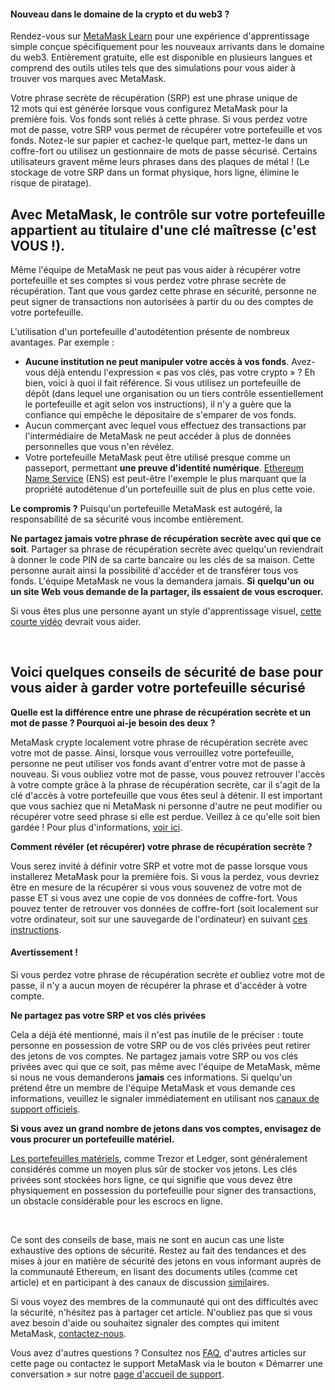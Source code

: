 
#### Nouveau dans le domaine de la crypto et du web3 ?


Rendez-vous sur [MetaMask Learn](https://learn.metamask.io/) pour une expérience d'apprentissage simple conçue spécifiquement pour les nouveaux arrivants dans le domaine du web3. Entièrement gratuite, elle est disponible en plusieurs langues et comprend des outils utiles tels que des simulations pour vous aider à trouver vos marques avec MetaMask.



Votre phrase secrète de récupération (SRP) est une phrase unique de 12 mots qui est générée lorsque vous configurez MetaMask pour la première fois. Vos fonds sont reliés à cette phrase. Si vous perdez votre mot de passe, votre SRP vous permet de récupérer votre portefeuille et vos fonds. Notez-le sur papier et cachez-le quelque part, mettez-le dans un coffre-fort ou utilisez un gestionnaire de mots de passe sécurisé. Certains utilisateurs gravent même leurs phrases dans des plaques de métal ! (Le stockage de votre SRP dans un format physique, hors ligne, élimine le risque de piratage). 


**Avec MetaMask, le contrôle sur votre portefeuille appartient au titulaire d'une clé maîtresse (c'est VOUS !).**
-----------------------------------------------------------------------------------------------------------------


Même l'équipe de MetaMask ne peut pas vous aider à récupérer votre portefeuille et ses comptes si vous perdez votre phrase secrète de récupération. Tant que vous gardez cette phrase en sécurité, personne ne peut signer de transactions non autorisées à partir du ou des comptes de votre portefeuille. 


L'utilisation d'un portefeuille d'autodétention présente de nombreux avantages. Par exemple :


* **Aucune institution ne peut manipuler votre accès à vos fonds**. Avez-vous déjà entendu l'expression « pas vos clés, pas votre crypto » ? Eh bien, voici à quoi il fait référence. Si vous utilisez un portefeuille de dépôt (dans lequel une organisation ou un tiers contrôle essentiellement le portefeuille et agit selon vos instructions), il n'y a guère que la confiance qui empêche le dépositaire de s'emparer de vos fonds.
* Aucun commerçant avec lequel vous effectuez des transactions par l'intermédiaire de MetaMask ne peut accéder à plus de données personnelles que vous n'en révélez.
* Votre portefeuille MetaMask peut être utilisé presque comme un passeport, permettant **une preuve d'identité numérique**. [Ethereum Name Service](https://ens.domains/) (ENS) est peut-être l'exemple le plus marquant que la propriété autodétenue d'un portefeuille suit de plus en plus cette voie.


**Le compromis ?** Puisqu'un portefeuille MetaMask est autogéré, la responsabilité de sa sécurité vous incombe entièrement. 


**Ne partagez jamais votre phrase de récupération secrète avec qui que ce soit**. Partager sa phrase de récupération secrète avec quelqu'un reviendrait à donner le code PIN de sa carte bancaire ou les clés de sa maison. Cette personne aurait ainsi la possibilité d'accéder et de transférer tous vos fonds. L'équipe MetaMask ne vous la demandera jamais. **Si** **quelqu'un** **ou** **un site Web** **vous demande de la partager, ils essaient de vous escroquer.**


Si vous êtes plus une personne ayant un style d'apprentissage visuel, [cette courte vidéo](https://youtu.be/-b1tQnOI-no) devrait vous aider.


 


**Voici quelques conseils de sécurité de base pour vous aider à garder votre portefeuille sécurisé**
----------------------------------------------------------------------------------------------------




**Quelle est la différence entre une phrase de récupération secrète et un mot de passe ? Pourquoi ai-je besoin des deux ?**

MetaMask crypte localement votre phrase de récupération secrète avec votre mot de passe. Ainsi, lorsque vous verrouillez votre portefeuille, personne ne peut utiliser vos fonds avant d'entrer votre mot de passe à nouveau. Si vous oubliez votre mot de passe, vous pouvez retrouver l'accès à votre compte grâce à la phrase de récupération secrète, car il s'agit de la clé d'accès à votre portefeuille que vous êtes seul à détenir. Il est important que vous sachiez que ni MetaMask ni personne d'autre ne peut modifier ou récupérer votre seed phrase si elle est perdue. Veillez à ce qu'elle soit bien gardée ! Pour plus d'informations, [voir ici](https://metamask.zendesk.com/hc/en-us/articles/4404722782107-User-Guide-Secret-Recovery-Phrase-password-and-private-keys).





**Comment révéler (et récupérer) votre phrase de récupération secrète ?**

Vous serez invité à définir votre SRP et votre mot de passe lorsque vous installerez MetaMask pour la première fois. Si vous la perdez, vous devriez être en mesure de la récupérer si vous vous souvenez de votre mot de passe ET si vous avez une copie de vos données de coffre-fort. Vous pouvez tenter de retrouver vos données de coffre-fort (soit localement sur votre ordinateur, soit sur une sauvegarde de l'ordinateur) en suivant [ces instructions](https://metamask.zendesk.com/hc/en-us/articles/360018766351).



#### Avertissement !


Si vous perdez votre phrase de récupération secrète *et* oubliez votre mot de passe, il n'y a aucun moyen de récupérer la phrase et d'accéder à votre compte.






**Ne partagez pas votre SRP et vos clés privées**

Cela a déjà été mentionné, mais il n'est pas inutile de le préciser : toute personne en possession de votre SRP ou de vos clés privées peut retirer des jetons de vos comptes. Ne partagez jamais votre SRP ou vos clés privées avec qui que ce soit, pas même avec l'équipe de MetaMask, même si nous ne vous demanderons **jamais** ces informations. Si quelqu'un prétend être un membre de l'équipe MetaMask et vous demande ces informations, veuillez le signaler immédiatement en utilisant nos [canaux de support officiels](https://metamask.zendesk.com/hc/en-us/articles/360058969391).





**Si vous avez un grand nombre de jetons dans vos comptes, envisagez de vous procurer un portefeuille matériel.**

[Les portefeuilles matériels](https://metamask.zendesk.com/hc/en-us/articles/4408552261275), comme Trezor et Ledger, sont généralement considérés comme un moyen plus sûr de stocker vos jetons. Les clés privées sont stockées hors ligne, ce qui signifie que vous devez être physiquement en possession du portefeuille pour signer des transactions, un obstacle considérable pour les escrocs en ligne.





 


Ce sont des conseils de base, mais ne sont en aucun cas une liste exhaustive des options de sécurité. Restez au fait des tendances et des mises à jour en matière de sécurité des jetons en vous informant auprès de la communauté Ethereum, en lisant des documents utiles (comme cet article) et en participant à des canaux de discussion [simil](https://community.metamask.io/)aires.


Si vous voyez des membres de la communauté qui ont des difficultés avec la sécurité, n'hésitez pas à partager cet article. N'oubliez pas que si vous avez besoin d'aide ou souhaitez signaler des comptes qui imitent MetaMask, [contactez-nous](https://metamask.zendesk.com/hc/en-us/articles/360058969391).


Vous avez d'autres questions ? Consultez nos [FAQ](https://metamask.io/faqs.html), d'autres articles sur cette page ou contactez le support MetaMask via le bouton « Démarrer une conversation » sur notre [page d'accueil de support](https://support.metamask.io/hc/en-us).

